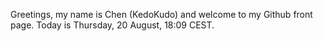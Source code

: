 Greetings, my name is Chen (KedoKudo) and welcome to my Github front page.  Today is Thursday, 20 August, 18:09 CEST.